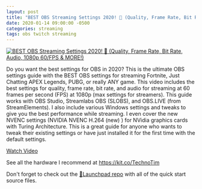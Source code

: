 ```yaml
---
layout: post
title: "BEST OBS Streaming Settings 2020! 🔴 (Quality, Frame Rate, Bit Rate, Audio, 1080p 60/FPS & MORE!)"
date: 2020-01-14 09:00:00 -0500
categories: streaming
tags: obs twitch streaming
---
```


[![BEST OBS Streaming Settings 2020! 🔴 (Quality, Frame Rate, Bit Rate, Audio, 1080p 60/FPS & MORE!)](https://img.youtube.com/vi/_-G-RvWpojc/0.jpg)](https://www.youtube.com/watch?v=_-G-RvWpojc "BEST OBS Streaming Settings 2020! 🔴 (Quality, Frame Rate, Bit Rate, Audio, 1080p 60/FPS & MORE!)")

Do you want the best settings for OBS in 2020? This is the ultimate OBS settings guide with the BEST OBS settings for streaming Fortnite, Just Chatting APEX Legends, PUBG, or really ANY game.  This video includes the best settings for quality, frame rate, bit rate, and audio for streaming at 60 frames per second (FPS) at 1080p (max settings for streamers).  This guide works with OBS Studio, Streamlabs OBS (SLOBS), and OBS.LIVE (from StreamElements).  I also include various Windows settings and tweaks to give you the best performance while streaming.  I even cover the new NVENC settings (NVIDIA NVENC H.264 (new) ) for NVidia graphics cards with Turing Architecture. This is a great guide for anyone who wants to tweak their existing settings or have just installed it for the first time with the default settings. 

[Watch Video](https://www.youtube.com/watch?v=_-G-RvWpojc)

See all the hardware I recommend at <https://kit.co/TechnoTim>

Don't forget to check out the [🚀Launchpad repo](https://l.technotim.live/quick-start) with all of the quick start source files.